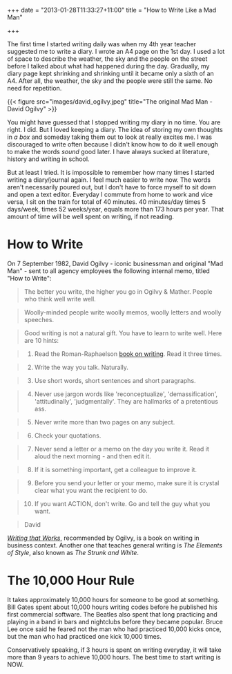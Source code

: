 +++
date = "2013-01-28T11:33:27+11:00"
title = "How to Write Like a Mad Man"

+++

The first time I started writing daily was when my 4th year teacher suggested me to write a diary. I wrote an A4 page on the 1st day. I used a lot of space to describe the weather, the sky and the people on the street before I talked about what had happened during the day. Gradually, my diary page kept shrinking and shrinking until it became only a sixth of an A4. After all, the weather, the sky and the people were still the same. No need for repetition.

{{< figure src="images/david_ogilvy.jpeg" title="The original Mad Man - David Ogilvy" >}}

You might have guessed that I stopped writing my diary in no time. You are right. I did. But I loved keeping a diary. The idea of storing my own thoughts in *a box* and someday taking them out to look at really excites me. I was discouraged to write often because I didn't know how to do it well enough to make the words *sound* good later. I have always sucked at literature, history and writing in school.

But at least I tried. It is impossible to remember how many times I started writing a diary/journal again. I feel much easier to write now. The words aren't necessarily poured out, but I don't have to force myself to sit down and open a text editor. Everyday I commute from home to work and vice versa, I sit on the train for total of 40 minutes. 40 minutes/day times 5 days/week, times 52 weeks/year, equals more than 173 hours per year. That amount of time will be well spent on writing, if not reading.

# How to Write

On 7 September 1982, David Ogilvy - iconic businessman and original "Mad Man" - sent to all agency employees the following internal memo, titled "How to Write":

> The better you write, the higher you go in Ogilvy & Mather. People who think well write well.

> Woolly-minded people write woolly memos, woolly letters and woolly speeches.

> Good writing is not a natural gift. You have to learn to write well. Here are 10 hints:

> 1. Read the Roman-Raphaelson <a href="http://www.amazon.com/Writing-Works-Communicate-Effectively-Business/dp/0060956437/ref=sr_1_1?ie=UTF8&qid=1359337954&sr=8-1&keywords=writing+that+works" target="_blank">book on writing</a>. Read it three times.

> 2. Write the way you talk. Naturally.

> 3. Use short words, short sentences and short paragraphs.

> 4. Never use jargon words like 'reconceptualize', 'demassification', 'attitudinally', 'judgmentally'. They are hallmarks of a pretentious ass.

> 5. Never write more than two pages on any subject.

> 6. Check your quotations.

> 7. Never send a letter or a memo on the day you write it. Read it aloud the next morning - and then edit it.

> 8. If it is something important, get a colleague to improve it.

> 9. Before you send your letter or your memo, make sure it is crystal clear what you want the recipient to do.

> 10. If you want ACTION, don't write. Go and tell the guy what you want.

> David

<a href="http://www.amazon.com/Writing-Works-Communicate-Effectively-Business/dp/0060956437/ref=sr_1_1?ie=UTF8&qid=1359337954&sr=8-1&keywords=writing+that+works" target="_blank">*Writing that Works*</a>, recommended by Ogilvy, is a book on writing in business context. Another one that teaches general writing is *The Elements of Style*, also known as *The Strunk and White*.

# The 10,000 Hour Rule

It takes approximately 10,000 hours for someone to be good at something. Bill Gates spent about 10,000 hours writing codes before he published his first commercial software. The Beatles also spent that long practicing and playing in a band in bars and nightclubs before they became popular. Bruce Lee once said he feared not the man who had practiced 10,000 kicks once, but the man who had practiced one kick 10,000 times.

Conservatively speaking, if 3 hours is spent on writing everyday, it will take more than 9 years to achieve 10,000 hours. The best time to start writing is NOW.
